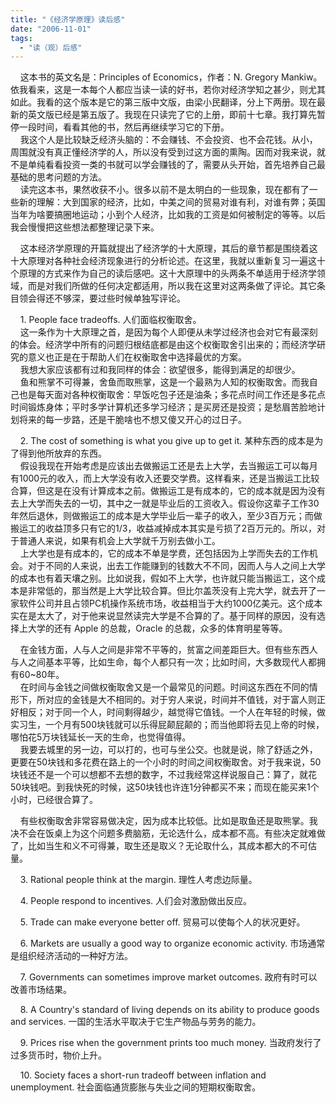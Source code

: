 ```yaml
---
title: "《经济学原理》读后感"
date: "2006-11-01"
tags: 
  - "读（观）后感"
---
```


    这本书的英文名是：Principles of Economics，作者：N. Gregory Mankiw。依我看来，这是一本每个人都应当读一读的好书，若你对经济学知之甚少，则尤其如此。我看的这个版本是它的第三版中文版，由梁小民翻译，分上下两册。现在最新的英文版已经是第五版了。我现在只读完了它的上册，即前十七章。我打算先暂停一段时间，看看其他的书，然后再继续学习它的下册。  
    我这个人是比较缺乏经济头脑的：不会赚钱、不会投资、也不会花钱。从小，周围就没有真正懂经济学的人，所以没有受到过这方面的熏陶。因而对我来说，就不是单纯看看投资一类的书就可以学会赚钱的了，需要从头开始，首先培养自己最基础的思考问题的方法。  
    读完这本书，果然收获不小。很多以前不是太明白的一些现象，现在都有了一些新的理解：大到国家的经济，比如，中美之间的贸易对谁有利，对谁有弊；英国当年为啥要搞圈地运动；小到个人经济，比如我的工资是如何被制定的等等。以后我会慢慢把这些想法都整理记录下来。

    这本经济学原理的开篇就提出了经济学的十大原理，其后的章节都是围绕着这十大原理对各种社会经济现象进行的分析论述。在这里，我就以重新复习一遍这十个原理的方式来作为自己的读后感吧。这十大原理中的头两条不单适用于经济学领域，而是对我们所做的任何决定都适用，所以我在这里对这两条做了评论。其它条目领会得还不够深，要过些时候单独写评论。

    1. People face tradeoffs. 人们面临权衡取舍。  
    这一条作为十大原理之首，是因为每个人即便从未学过经济也会对它有最深刻的体会。经济学中所有的问题归根结底都是由这个权衡取舍引出来的；而经济学研究的意义也正是在于帮助人们在权衡取舍中选择最优的方案。  
    我想大家应该都有过和我同样的体会：欲望很多，能得到满足的却很少。  
    鱼和熊掌不可得兼，舍鱼而取熊掌，这是一个最熟为人知的权衡取舍。而我自己也是每天面对各种权衡取舍：早饭吃包子还是油条；多花点时间工作还是多花点时间锻炼身体；平时多学计算机还多学习经济；是买房还是投资；是愁眉苦脸地计划将来的每一步路，还是干脆啥也不想又傻又开心的过日子。

    2. The cost of something is what you give up to get it. 某种东西的成本是为了得到他所放弃的东西。  
    假设我现在开始考虑是应该出去做搬运工还是去上大学，去当搬运工可以每月有1000元的收入，而上大学没有收入还要交学费。这样看来，还是当搬运工比较合算，但这是在没有计算成本之前。做搬运工是有成本的，它的成本就是因为没有去上大学而失去的一切，其中之一就是毕业后的工资收入。假设你这辈子工作30年然后退休，则做搬运工的成本是大学毕业后一辈子的收入，至少3百万元；而做搬运工的收益顶多只有它的1/3，收益减掉成本其实是亏损了2百万元的。所以，对于普通人来说，如果有机会上大学就千万别去做小工。  
    上大学也是有成本的，它的成本不单是学费，还包括因为上学而失去的工作机会。对于不同的人来说，出去工作能赚到的钱数大不不同，因而人与人之间上大学的成本也有着天壤之别。比如说我，假如不上大学，也许就只能当搬运工，这个成本是非常低的，那当然是上大学比较合算。但比尔盖茨没有上完大学，就去开了一家软件公司并且占领PC机操作系统市场，收益相当于大约1000亿美元。这个成本实在是太大了，对于他来说显然读完大学是不合算的了。基于同样的原因，没有选择上大学的还有 Apple 的总裁，Oracle 的总裁，众多的体育明星等等。

    在金钱方面，人与人之间是非常不平等的，贫富之间差距巨大。但有些东西人与人之间基本平等，比如生命，每个人都只有一次；比如时间，大多数现代人都拥有60~80年。  
    在时间与金钱之间做权衡取舍又是一个最常见的问题。时间这东西在不同的情形下，所对应的金钱是大不相同的。对于穷人来说，时间并不值钱，对于富人则正好相反；对于同一个人，时间剩得越少，越觉得它值钱。一个人在年轻的时候，做实习生，一个月有500块钱就可以乐得屁颠屁颠的；而当他即将去见上帝的时候，哪怕花5万块钱延长一天的生命，也觉得值得。  
    我要去城里的另一边，可以打的，也可与坐公交。也就是说，除了舒适之外，更要在50块钱和多花费在路上的一个小时的时间之间权衡取舍。对于我来说，50块钱还不是一个可以想都不去想的数字，不过我经常这样说服自己：算了，就花50块钱吧。到我快死的时候，这50块钱也许连1分钟都买不来；而现在能买来1个小时，已经很合算了。

    有些权衡取舍非常容易做决定，因为成本比较低。比如是取鱼还是取熊掌。我决不会在饭桌上为这个问题多费脑筋，无论选什么，成本都不高。有些决定就难做了，比如当生和义不可得兼，取生还是取义？无论取什么，其成本都大的不可估量。

    3. Rational people think at the margin. 理性人考虑边际量。

    4. People respond to incentives. 人们会对激励做出反应。

    5. Trade can make everyone better off. 贸易可以使每个人的状况更好。

    6. Markets are usually a good way to organize economic activity. 市场通常是组织经济活动的一种好方法。

    7. Governments can sometimes improve market outcomes. 政府有时可以改善市场结果。

    8. A Country's standard of living depends on its ability to produce goods and services. 一国的生活水平取决于它生产物品与劳务的能力。

    9. Prices rise when the government prints too much money. 当政府发行了过多货币时，物价上升。

    10. Society faces a short-run tradeoff between inflation and unemployment. 社会面临通货膨胀与失业之间的短期权衡取舍。


